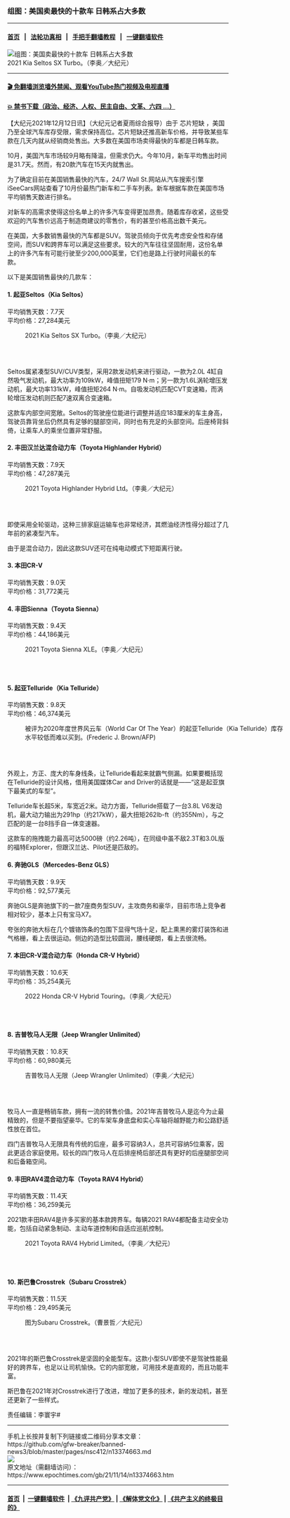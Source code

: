 ### 组图：美国卖最快的十款车 日韩系占大多数
------------------------

#### [首页](https://github.com/gfw-breaker/banned-news3/blob/master/README.md) &nbsp;&nbsp;|&nbsp;&nbsp; [法轮功真相](https://github.com/begood0513/basic/blob/master/README.md)  &nbsp;&nbsp;|&nbsp;&nbsp; [手把手翻墙教程](https://github.com/gfw-breaker/guides/wiki)  &nbsp;&nbsp;|&nbsp;&nbsp; [一键翻墙软件](https://github.com/gfw-breaker/nogfw/blob/master/README.md)  



<div><img alt="组图：美国卖最快的十款车 日韩系占大多数" class="attachment-djy_600_400 size-djy_600_400 wp-post-image" src="https://i.epochtimes.com/assets/uploads/2020/08/2021_Kia_Seltos_SX_02-600x400.jpg"/>
<div class="caption">
 2021 Kia Seltos SX Turbo。（李奥／大纪元）
</div></div><hr/>

#### [ 🎬  免翻墙浏览墙外禁闻、观看YouTube热门视频及电视直播](https://github.com/gfw-breaker/HelloWorld)

#### [ 💥  禁书下载（政治、经济、人权、民主自由、文革、六四 ...）](https://github.com/gfw-breaker/books/blob/master/README.md)

<div><p>
 【大纪元2021年12月12日讯】（大纪元记者夏雨综合报导）由于
 <ok href="https://www.epochtimes.com/gb/tag/%E8%8A%AF%E7%89%87%E7%9F%AD%E7%BC%BA.html">
  芯片短缺
 </ok>
 ，美国乃至全球汽车库存受限，需求保持高位。芯片短缺还推高新车价格，并导致某些车款在几天内就从经销商处售出。大多数在美国市场卖得最快的车都是日韩车款。
</p>
<p>
 10月，美国汽车市场较9月略有降温，但需求仍大。今年10月，新车平均售出时间是31.7天。然而，有20款汽车在15天内就售出。
</p>
<p>
 为了确定目前在美国销售最快的汽车，24/7 Wall St.网站从汽车搜索引擎iSeeCars网站查看了10月份最热门新车和二手车列表。新车根据车款在美国市场平均销售天数进行排名。
</p>
<p>
 对新车的高需求使得这份名单上的许多汽车变得更加昂贵。随着库存收紧，这些受欢迎的汽车售价远高于制造商建议的零售价，有的甚至价格高出数千美元。
</p>
<p>
 在美国，大多数销售最快的汽车都是SUV。驾驶员倾向于优先考虑安全性和存储空间，而SUV和跨界车可以满足这些要求。较大的汽车往往坚固耐用，这份名单上的许多汽车有可能行驶至少200,000英里，它们也是路上行驶时间最长的车款。
</p>
<p>
 以下是美国销售最快的几款车：
</p>
<h4>
 1. 起亚Seltos（Kia Seltos）
</h4>
<p>
 平均销售天数：7.7天
 <br/>
 平均价格：27,284美元
</p>
<figure aria-describedby="caption-attachment-12298504" class="wp-caption aligncenter" id="attachment_12298504" style="width: 600px">
 <ok href="https://i.epochtimes.com/assets/uploads/2020/08/2021_Kia_Seltos_SX_04-e1596227698515.jpg" target="_blank">
  <img alt="" class="size-large wp-image-12298504" src="https://i.epochtimes.com/assets/uploads/2020/08/2021_Kia_Seltos_SX_04-600x400.jpg"/>
 </ok>
 <br/><figcaption class="wp-caption-text" id="caption-attachment-12298504">
  2021 Kia Seltos SX Turbo。（李奥／大纪元）
 </figcaption><br/>
</figure><br/>
<p>
 Seltos属紧凑型SUV/CUV类型，采用2款发动机来进行驱动，一款为2.0L 4缸自然吸气发动机，最大功率为109kW，峰值扭矩179 N·m；另一款为1.6L涡轮增压发动机，最大功率131kW，峰值扭矩264 N·m。自吸发动机匹配CVT变速箱，而涡轮增压发动机则匹配7速双离合变速箱。
</p>
<p>
 这款车内部空间宽敞。Seltos的驾驶座位能进行调整并适应183厘米的车主身高，驾驶员靠背坐后仍然具有足够的腿部空间，同时也有充足的头部空间。后座椅背斜倚，让乘车人的乘坐位置非常舒服。
</p>
<h4>
 2. 丰田汉兰达混合动力车（Toyota Highlander Hybrid）
</h4>
<p>
 平均销售天数：7.9天
 <br/>
 平均价格：47,287美元
</p>
<figure aria-describedby="caption-attachment-13048360" class="wp-caption aligncenter" id="attachment_13048360" style="width: 600px">
 <ok href="https://i.epochtimes.com/assets/uploads/2021/06/id13048360-2021_Toyota_Highlander_04-e1624660497337.jpg" target="_blank">
  <img alt="" class="size-large wp-image-13048360" src="https://i.epochtimes.com/assets/uploads/2021/06/id13048360-2021_Toyota_Highlander_04-600x400.jpg"/>
 </ok>
 <br/><figcaption class="wp-caption-text" id="caption-attachment-13048360">
  2021 Toyota Highlander Hybrid Ltd。（李奥／大纪元）
 </figcaption><br/>
</figure><br/>
<p>
 即使采用全轮驱动，这种三排家庭运输车也非常经济，其燃油经济性得分超过了几年前的紧凑型汽车。
</p>
<p>
 由于是混合动力，因此这款SUV还可在纯电动模式下短距离行驶。
</p>
<h4>
 3. 本田CR-V
</h4>
<p>
 平均销售天数：9.0天
 <br/>
 平均价格：31,772美元
</p>
<h4>
 4. 丰田Sienna（Toyota Sienna）
</h4>
<p>
 平均销售天数：9.4天
 <br/>
 平均价格：44,186美元
</p>
<figure aria-describedby="caption-attachment-13032656" class="wp-caption aligncenter" id="attachment_13032656" style="width: 600px">
 <ok href="https://i.epochtimes.com/assets/uploads/2021/06/id13032656-2021_Toyota_Sienna_01-e1624080343744.jpg" target="_blank">
  <img alt="" class="size-large wp-image-13032656" src="https://i.epochtimes.com/assets/uploads/2021/06/id13032656-2021_Toyota_Sienna_01-600x400.jpg"/>
 </ok>
 <br/><figcaption class="wp-caption-text" id="caption-attachment-13032656">
  2021 Toyota Sienna XLE。（李奥／大纪元）
 </figcaption><br/>
</figure><br/>
<h4>
 5. 起亚Telluride（Kia Telluride）
</h4>
<p>
 平均销售天数：9.8天
 <br/>
 平均价格：46,374美元
</p>
<figure aria-describedby="caption-attachment-12293771" class="wp-caption aligncenter" id="attachment_12293771" style="width: 600px">
 <ok href="https://i.epochtimes.com/assets/uploads/2020/07/000_1B80J6.jpg" target="_blank">
  <img alt="" class="size-large wp-image-12293771" src="https://i.epochtimes.com/assets/uploads/2020/07/000_1B80J6-600x360.jpg"/>
 </ok>
 <br/><figcaption class="wp-caption-text" id="caption-attachment-12293771">
  被评为2020年度世界风云车（World Car Of The Year）的起亚Telluride（Kia Telluride）库存水平较低而难以买到。(Frederic J. Brown/AFP)
 </figcaption><br/>
</figure><br/>
<p>
 外观上，方正、庞大的车身线条，让Telluride看起来就霸气侧漏。如果要概括现在Telluride的设计风格，借用美国媒体Car and Driver的话就是——“这是起亚旗下最美式的车型”。
</p>
<p>
 Telluride车长超5米，车宽近2米。动力方面，Telluride搭载了一台3.8L V6发动机，最大动力输出为291hp（约217kW），最大扭矩262lb-ft（约355Nm），与之匹配的是一台8挡手自一体变速器。
</p>
<p>
 这款车的拖拽能力最高可达5000磅（约2.26吨），在同级中虽不敌2.3T和3.0L版的福特Explorer，但跟汉兰达、Pilot还是匹敌的。
</p>
<h4>
 6. 奔驰GLS（Mercedes-Benz GLS）
</h4>
<p>
 平均销售天数：9.9天
 <br/>
 平均价格：92,577美元
</p>
<p>
 奔驰GLS是奔驰旗下的一款7座商务型SUV，主攻商务和豪华，目前市场上竞争者相对较少，基本上只有宝马X7。
</p>
<p>
 夸张的奔驰大标在几个镀铬饰条的包围下显得气场十足，配上熏黑的雾灯装饰和进气格栅，看上去很运动。侧边的造型比较圆润，腰线硬朗，看上去很流畅。
</p>
<h4>
 7. 本田CR-V混合动力车（Honda CR-V Hybrid）
</h4>
<p>
 平均销售天数：10.6天
 <br/>
 平均价格：35,254美元
</p>
<figure aria-describedby="caption-attachment-13356853" class="wp-caption aligncenter" id="attachment_13356853" style="width: 600px">
 <ok href="https://i.epochtimes.com/assets/uploads/2021/11/id13356853-2022_Honda_CRV_Hybrid_06-e1636155149786.jpg" target="_blank">
  <img alt="" class="size-large wp-image-13356853" src="https://i.epochtimes.com/assets/uploads/2021/11/id13356853-2022_Honda_CRV_Hybrid_06-600x400.jpg"/>
 </ok>
 <br/><figcaption class="wp-caption-text" id="caption-attachment-13356853">
  2022 Honda CR-V Hybrid Touring。（李奥／大纪元）
 </figcaption><br/>
</figure><br/>
<h4>
 8. 吉普牧马人无限（Jeep Wrangler Unlimited）
</h4>
<p>
 平均销售天数：10.8天
 <br/>
 平均价格：60,980美元
</p>
<figure aria-describedby="caption-attachment-5881283" class="wp-caption aligncenter" id="attachment_5881283" style="width: 600px">
 <ok href="https://i.epochtimes.com/assets/uploads/2015/06/1506061236502224.jpg" target="_blank">
  <img alt="" class="size-large wp-image-5881283" src="https://i.epochtimes.com/assets/uploads/2015/06/1506061236502224-600x400.jpg"/>
 </ok>
 <br/><figcaption class="wp-caption-text" id="caption-attachment-5881283">
  吉普牧马人无限（Jeep Wrangler Unlimited）（李奥／大纪元）
 </figcaption><br/>
</figure><br/>
<p>
 牧马人一直是畅销车款，拥有一流的转售价值。2021年吉普牧马人是迄今为止最精致的，但是不要指望豪华。它的车架车身底盘和实心车轴将越野能力和公路舒适性放在首位。
</p>
<p>
 四门吉普牧马人无限具有传统的后座，最多可容纳3人，总共可容纳5位乘客，因此更适合家庭使用。较长的四门牧马人在后排座椅后部还具有更好的后座腿部空间和后备箱空间。
</p>
<h4>
 9. 丰田RAV4混合动力车（Toyota RAV4 Hybrid）
</h4>
<p>
 平均销售天数：11.4天
 <br/>
 平均价格：36,259美元
</p>
<p>
 2021款丰田RAV4是许多买家的基本款跨界车。每辆2021 RAV4都配备主动安全功能，包括自动紧急制动、主动车道控制和自适应巡航控制。
</p>
<figure aria-describedby="caption-attachment-13291970" class="wp-caption aligncenter" id="attachment_13291970" style="width: 600px">
 <ok href="https://i.epochtimes.com/assets/uploads/2021/10/id13291970-2021_Toyota_RAV4_Hybrid_02-e1633742567329.jpg" target="_blank">
  <img alt="" class="size-large wp-image-13291970" src="https://i.epochtimes.com/assets/uploads/2021/10/id13291970-2021_Toyota_RAV4_Hybrid_02-600x400.jpg"/>
 </ok>
 <br/><figcaption class="wp-caption-text" id="caption-attachment-13291970">
  2021 Toyota RAV4 Hybrid Limited。（李奥／大纪元）
 </figcaption><br/>
</figure><br/>
<h4>
 10. 斯巴鲁Crosstrek（Subaru Crosstrek）
</h4>
<p>
 平均销售天数：11.5天
 <br/>
 平均价格：29,495美元
</p>
<figure aria-describedby="caption-attachment-9891229" class="wp-caption aligncenter" id="attachment_9891229" style="width: 600px">
 <ok href="https://i.epochtimes.com/assets/uploads/2017/11/1711241902021567.jpg" target="_blank">
  <img alt="" class="size-large wp-image-9891229" src="https://i.epochtimes.com/assets/uploads/2017/11/1711241902021567-600x400.jpg"/>
 </ok>
 <br/><figcaption class="wp-caption-text" id="caption-attachment-9891229">
  图为Subaru Crosstrek。（曹景哲／大纪元）
 </figcaption><br/>
</figure><br/>
<p>
 2021年的斯巴鲁Crosstrek是坚固的全能型车。这款小型SUV即使不是驾驶性能最好的跨界车，也足以让司机愉快。它的内部宽敞，可用技术是直观的，而且功能丰富。
</p>
<p>
 斯巴鲁在2021年对Crosstrek进行了改进，增加了更多的技术，新的发动机，甚至还更新了一些样式。
</p>
<p>
 责任编辑：李寰宇#
</p>
</div>
<hr/>
手机上长按并复制下列链接或二维码分享本文章：<br/>
https://github.com/gfw-breaker/banned-news3/blob/master/pages/nsc412/n13374663.md <br/>
<a href='https://github.com/gfw-breaker/banned-news3/blob/master/pages/nsc412/n13374663.md'><img src='https://github.com/gfw-breaker/banned-news3/blob/master/pages/nsc412/n13374663.md.png'/></a> <br/>
原文地址（需翻墙访问）：https://www.epochtimes.com/gb/21/11/14/n13374663.htm


------------------------
#### [首页](https://github.com/gfw-breaker/banned-news3/blob/master/README.md) &nbsp;|&nbsp; [一键翻墙软件](https://github.com/gfw-breaker/nogfw/blob/master/README.md) &nbsp;| [《九评共产党》](https://github.com/gfw-breaker/9ping.md/blob/master/README.md#九评之一评共产党是什么) | [《解体党文化》](https://github.com/gfw-breaker/jtdwh.md/blob/master/README.md) | [《共产主义的终极目的》](https://github.com/gfw-breaker/gczydzjmd.md/blob/master/README.md)


<img src='http://gfw-breaker.win/banned-news3/pages/nsc412/n13374663.md' width='0px' height='0px'/>